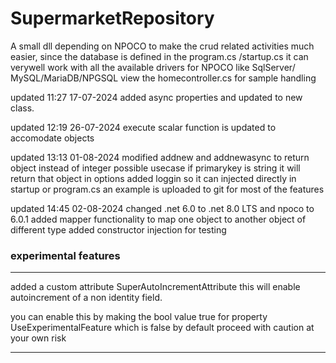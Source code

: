 # SupermarketRepository

A small dll depending on NPOCO to make the crud related activities much easier,
since the database is defined in the program.cs /startup.cs it can verywell work with all the available drivers for NPOCO like SqlServer/ MySQL/MariaDB/NPGSQL 
view the homecontroller.cs for sample handling

updated 11:27 17-07-2024
added async properties and updated to new class.

updated 12:19 26-07-2024
execute scalar function is updated to accomodate objects

updated 13:13 01-08-2024
modified addnew and addnewasync to return object instead of integer 
possible usecase if primarykey is string it will return that object
in options added loggin so it can injected directly in startup or program.cs
an example is uploaded to git for most of the features

updated 14:45 02-08-2024
changed .net 6.0 to .net 8.0 LTS and npoco to 6.0.1
added mapper functionality to map one object to another object of different type
added constructor injection for testing


### experimental features
*************************************************************
added a custom attribute
SuperAutoIncrementAttribute 
this will enable autoincrement of a non identity field.

you can enable this by making the bool value true for property UseExperimentalFeature which is false by default
proceed with caution at your own risk
**********************************************************************************
